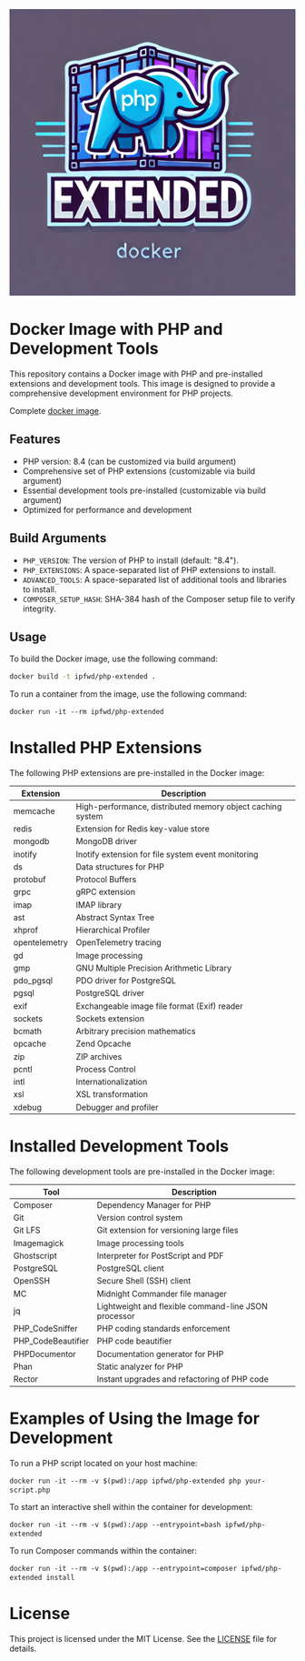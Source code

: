 ![](logo.webp)

# Docker Image with PHP and Development Tools

This repository contains a Docker image with PHP and pre-installed extensions and development tools. This image is designed to provide a comprehensive development environment for PHP projects.

Complete [docker image](https://hub.docker.com/r/ipfwd/php-extended).

## Features

- PHP version: 8.4 (can be customized via build argument)
- Comprehensive set of PHP extensions (customizable via build argument)
- Essential development tools pre-installed (customizable via build argument)
- Optimized for performance and development

## Build Arguments

- `PHP_VERSION`: The version of PHP to install (default: "8.4").
- `PHP_EXTENSIONS`: A space-separated list of PHP extensions to install.
- `ADVANCED_TOOLS`: A space-separated list of additional tools and libraries to install.
- `COMPOSER_SETUP_HASH`: SHA-384 hash of the Composer setup file to verify integrity.

## Usage

To build the Docker image, use the following command:

```sh
docker build -t ipfwd/php-extended .
```

To run a container from the image, use the following command:

```shell
docker run -it --rm ipfwd/php-extended
```

# Installed PHP Extensions

The following PHP extensions are pre-installed in the Docker image:

| Extension     | Description                                                |
|---------------|------------------------------------------------------------|
| memcache      | High-performance, distributed memory object caching system |
| redis         | Extension for Redis key-value store                        |
| mongodb       | MongoDB driver                                             |
| inotify       | Inotify extension for file system event monitoring         |
| ds            | Data structures for PHP                                    |
| protobuf      | Protocol Buffers                                           |
| grpc          | gRPC extension                                             |
| imap          | IMAP library                                               |
| ast           | Abstract Syntax Tree                                       |
| xhprof        | Hierarchical Profiler                                      |
| opentelemetry | OpenTelemetry tracing                                      |
| gd            | Image processing                                           |
| gmp           | GNU Multiple Precision Arithmetic Library                  |
| pdo_pgsql     | PDO driver for PostgreSQL                                  |
| pgsql         | PostgreSQL driver                                          |
| exif          | Exchangeable image file format (Exif) reader               |
| sockets       | Sockets extension                                          |
| bcmath        | Arbitrary precision mathematics                            |
| opcache       | Zend Opcache                                               |
| zip           | ZIP archives                                               |
| pcntl         | Process Control                                            |
| intl          | Internationalization                                       |
| xsl           | XSL transformation                                         |
| xdebug        | Debugger and profiler                                      |

# Installed Development Tools

The following development tools are pre-installed in the Docker image:

| Tool               | Description                                          |
|--------------------|------------------------------------------------------|
| Composer           | Dependency Manager for PHP                           |
| Git                | Version control system                               |
| Git LFS            | Git extension for versioning large files             |
| Imagemagick        | Image processing tools                               |
| Ghostscript        | Interpreter for PostScript and PDF                   |
| PostgreSQL         | PostgreSQL client                                    |
| OpenSSH            | Secure Shell (SSH) client                            |
| MC                 | Midnight Commander file manager                      |
| jq                 | Lightweight and flexible command-line JSON processor |
| PHP_CodeSniffer    | PHP coding standards enforcement                     |
| PHP_CodeBeautifier | PHP code beautifier                                  |
| PHPDocumentor      | Documentation generator for PHP                      |
| Phan               | Static analyzer for PHP                              |
| Rector             | Instant upgrades and refactoring of PHP code         |

# Examples of Using the Image for Development

To run a PHP script located on your host machine:

```shell
docker run -it --rm -v $(pwd):/app ipfwd/php-extended php your-script.php
```

To start an interactive shell within the container for development:

```shell
docker run -it --rm -v $(pwd):/app --entrypoint=bash ipfwd/php-extended
```

To run Composer commands within the container:

```shell
docker run -it --rm -v $(pwd):/app --entrypoint=composer ipfwd/php-extended install
```

# License

This project is licensed under the MIT License. See the [LICENSE](LICENSE) file for details.
